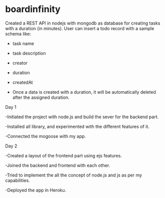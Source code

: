 # boardinfinity

Created a REST API in nodejs with mongodb as database for creating tasks with a duration (in minutes). 
User can insert a todo record with a sample schema like:
- task name
- task description
- creator
- duration
- createdAt

- Once a data is created with a duration, it will be automatically deleted after the assigned duration. 

Day 1


-Initiated the project with node.js and build the sever for the backend part.

-Installed all library, and experimented with the different features of it.

-Connected the mogoose with my app.



Day 2


-Created a layout of the frontend part using ejs features.

-Joined the backend and frontend with each other.

-Tried to implement the all the  concept of node.js and js as per my capabilities.

-Deployed the app in Heroku.

